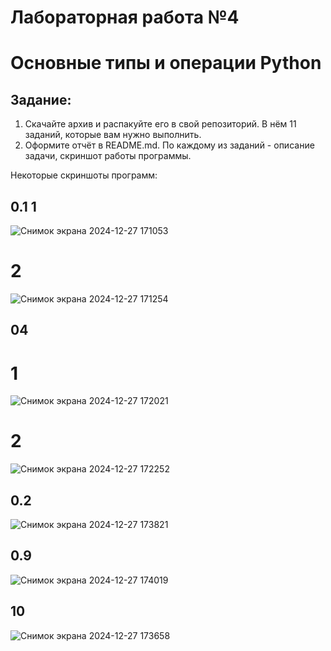 # Лабораторная работа №4

# Основные типы и операции Python
## Задание:

1. Скачайте архив и распакуйте его в свой репозиторий. В нём 11 заданий, которые вам нужно выполнить.
2. Оформите отчёт в README.md. По каждому из заданий - описание задачи, скриншот работы программы.
  
Некоторые скриншоты программ:

## 0.1 1
![Снимок экрана 2024-12-27 171053](https://github.com/user-attachments/assets/1dfa6bb2-edaf-4347-8d40-d3a4bd4343e3)

# 2

![Снимок экрана 2024-12-27 171254](https://github.com/user-attachments/assets/4630e1a3-9de5-4bed-b663-5179cc3c1fa9)

## 04 
# 1 

![Снимок экрана 2024-12-27 172021](https://github.com/user-attachments/assets/060613b6-de58-4b60-8121-dc788cd02001)

# 2 

![Снимок экрана 2024-12-27 172252](https://github.com/user-attachments/assets/c41a8ffc-fc23-4a4b-9cae-643099c21493)

## 0.2

![Снимок экрана 2024-12-27 173821](https://github.com/user-attachments/assets/f6b91471-d194-404f-879e-9e43a7b579ba)

## 0.9

![Снимок экрана 2024-12-27 174019](https://github.com/user-attachments/assets/ae786641-15e8-4e96-8db5-212f971315b3)

## 10

![Снимок экрана 2024-12-27 173658](https://github.com/user-attachments/assets/e54a322e-ae80-4496-8c72-16d54069b8f9)



